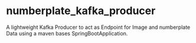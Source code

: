 # numberplate_kafka_producer
A lightweight Kafka Producer to act as Endpoint for Image and numberplate Data using a maven bases SpringBootApplication.
